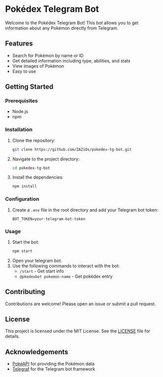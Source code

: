 # Pokédex Telegram Bot

Welcome to the Pokédex Telegram Bot! This bot allows you to get information about any Pokémon directly from Telegram.

## Features

- Search for Pokémon by name or ID
- Get detailed information including type, abilities, and stats
- View images of Pokémon
- Easy to use

## Getting Started

### Prerequisites

- Node.js
- npm

### Installation

1. Clone the repository:
    ```sh
    git clone https://github.com/ZAZiOs/pokedex-tg-bot.git
    ```
2. Navigate to the project directory:
    ```sh
    cd pokedex-tg-bot
    ```
3. Install the dependencies:
    ```sh
    npm install
    ```

### Configuration

1. Create a `.env` file in the root directory and add your Telegram bot token:
    ```env
    BOT_TOKEN=your-telegram-bot-token
    ```

### Usage

1. Start the bot:
    ```sh
    npm start
    ```
2. Open your telegram bot.
3. Use the following commands to interact with the bot:
    - `/start` - Get start info
    - `@pkedexbot pokemon-name` - Get pokédex entry

## Contributing

Contributions are welcome! Please open an issue or submit a pull request.

## License

This project is licensed under the MIT License. See the [LICENSE](LICENSE) file for details.

## Acknowledgements

- [PokéAPI](https://pokeapi.co/) for providing the Pokémon data
- [Telegraf](https://telegraf.js.org/) for the Telegram bot framework
